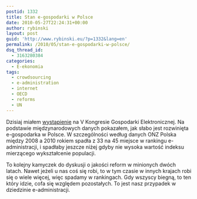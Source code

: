 ```yaml
---
postid: 1332
title: Stan e-gospodarki w Polsce
date: 2010-05-27T22:24:31+00:00
author: rybinski
layout: post
guid: 'http://www.rybinski.eu/?p=1332&lang=en'
permalink: /2010/05/stan-e-gospodarki-w-polsce/
dsq_thread_id:
  - 3163280384
categories:
  - E-ekonomia
tags:
  - crowdsourcing
  - e-administration
  - internet
  - OECD
  - reforms
  - UN
---
```

Dzisiaj miałem [wystąpienie](http://resources.rybinski.eu/resources/viewResource:91f83cb8-69cc-11df-8931-001b24eff4d8) na V Kongresie Gospodarki Elektronicznej. Na podstawie międzynarodowych danych pokazałem, jak słabo jest rozwinięta e-gospodarka w Polsce. W szczególności według danych ONZ Polska między 2008 a 2010 rokiem spadła z 33 na 45 miejsce w rankingu e-administracji, i spadłaby jeszcze niżej gdyby nie wysoka wartość indeksu mierzącego wykształcenie populacji.

To kolejny kamyczek do dyskusji o jakości reform w minionych dwóch latach. Nawet jeżeli u nas coś się robi, to w tym czasie w innych krajach robi się o wiele więcej, więc spadamy w rankingach. Gdy wszyscy biegną, to ten który idzie, cofa się względem pozostałych. To jest nasz przypadek w dziedzinie e-administracji.
